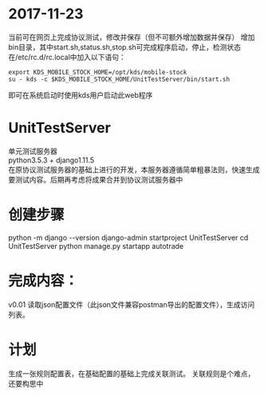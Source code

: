 # 2017-11-23 
当前可在网页上完成协议测试，修改并保存（但不可额外增加数据并保存）
增加bin目录，其中start.sh,status.sh,stop.sh可完成程序启动，停止，检测状态
在/etc/rc.d/rc.local中加入以下语句：
```
export KDS_MOBILE_STOCK_HOME=/opt/kds/mobile-stock
su - kds -c $KDS_MOBILE_STOCK_HOME/UnitTestServer/bin/start.sh
```
即可在系统启动时使用kds用户启动此web程序

# UnitTestServer
单元测试服务器    
python3.5.3 + django1.11.5    
在原协议测试服务器的基础上进行的开发，本服务器遵循简单粗暴法则，快速生成要测试内容。后期再考虑将成果合并到协议测试服务器中

# 创建步骤
python -m django --version
django-admin startproject UnitTestServer
cd UnitTestServer
python manage.py startapp autotrade

# 完成内容：
v0.01 读取json配置文件（此json文件兼容postman导出的配置文件），生成访问列表。

# 计划
生成一张规则配置表，在基础配置的基础上完成关联测试。
关联规则是个难点，还要构思中




